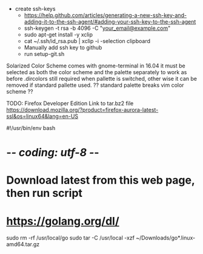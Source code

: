 - create ssh-keys
  - https://help.github.com/articles/generating-a-new-ssh-key-and-adding-it-to-the-ssh-agent/#adding-your-ssh-key-to-the-ssh-agent
  - ssh-keygen -t rsa -b 4096 -C "your_email@example.com"
  - sudo apt-get install -y xclip
  - cat ~/.ssh/id_rsa.pub | xclip -i -selection clipboard
  - Manually add ssh key to github
  - run setup-git.sh

Solarized Color Scheme comes with gnome-terminal in 16.04
it must be selected as both the color scheme and the palette separately to work as before
.dircolors still required when pallette is switched, other wise it can be removed if standard pallette used.
?? standard palette breaks vim color scheme ??

TODO:
Firefox Developer Edition Link to tar.bz2 file
https://download.mozilla.org/?product=firefox-aurora-latest-ssl&os=linux64&lang=en-US


#!/usr/bin/env bash
# -*- coding: utf-8 -*-
# Download latest from this web page, then run script
# https://golang.org/dl/
sudo rm -rf /usr/local/go
sudo tar -C /usr/local -xzf ~/Downloads/go*.linux-amd64.tar.gz

